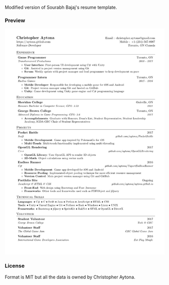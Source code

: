 Modified version of Sourabh Bajaj's resume template.

### Preview
![Resume Screenshot](/Resume.png)

### License
Format is MIT but all the data is owned by Christopher Aytona.
